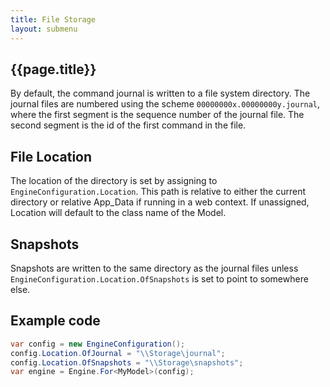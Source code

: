 ```yaml
---
title: File Storage
layout: submenu
---
```

## {{page.title}}
By default, the command journal is written to a file system directory.
The journal files are numbered using the scheme `00000000x.00000000y.journal`, where the
first segment is the sequence number of the journal file. The second segment is the id of the first command in the file.

## File Location
The location of the directory is set by assigning to `EngineConfiguration.Location`.
This path is relative to either the current directory or relative App_Data if running in a web context.
If unassigned, Location will default to the class name of the Model.

## Snapshots
Snapshots are written to the same directory as the journal files unless `EngineConfiguration.Location.OfSnapshots` is set to point to somewhere else.

## Example code

```csharp
var config = new EngineConfiguration();
config.Location.OfJournal = "\\Storage\journal";
config.Location.OfSnapshots = "\\Storage\snapshots";
var engine = Engine.For<MyModel>(config);
```
